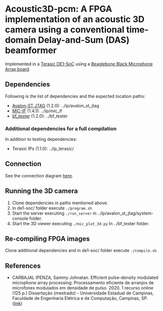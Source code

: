 # Acoustic3D-pcm: A FPGA implementation of an acoustic 3D camera using a conventional time-domain Delay-and-Sum (DAS) beamformer

Implemented in a [Terasic DE1-SoC](https://www.terasic.com.tw/cgi-bin/page/archive.pl?Language=English&No=836) using a [Beaglebone Black Microphone Array board](https://github.com/marcelodaher/memsarray).

## Dependencies

Following is the list of dependencies and the expected location paths:

- [Avalon-ST JTAG](https://github.com/samjohn24) (1.2.0): ../ip/avalon_st_jtag 
- [MIC-IF](https://github.com/mic_if) (1.4.1): ../ip/mic_if
- [bf_tester](https://github.com/bf_tester) (1.2.0): ../bf_tester

### Additional dependencies for a full compilation

In addition to testing dependencies:

- Terasic IPs (1.1.0): ../ip_terasic/ 

## Connection

See the connection diagram [here](doc/bbb2de1soc.svg).

## Running the 3D camera

1. Clone dependencies in paths mentioned above.
2. In de1-soc/ folder execute `./program.sh`
3. Start the server executing `./run_server` in ../ip/avalon_st_jtag/system-console folder.
4. Start the 3D viewer executing `./mic_plot_3d.py` In ../bf_tester folder.

## Re-compiling FPGA images

Clone additional dependencies and in de1-soc/ folder execute `./compile.sh`

## References

* CARBAJAL IPENZA, Sammy Johnatan. Efficient pulse-density modulated microphone array processing: Processamento eficiente de arranjos de microfones modulados em densidade de pulso. 2020. 1 recurso online (125 p.) Dissertação (mestrado) - Universidade Estadual de Campinas, Faculdade de Engenharia Elétrica e de Computação, Campinas, SP. ([link](http://repositorio.unicamp.br/jspui/handle/REPOSIP/356372))
